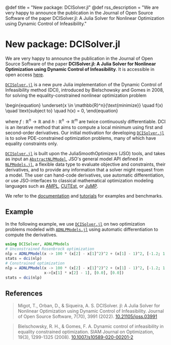@def title = "New package: DCISolver.jl"
@def rss_description = "We are very happy to announce the publication in the Journal of Open Source Software of the paper DCISolver.jl: A Julia Solver for Nonlinear Optimization using Dynamic Control of Infeasibility."

# New package: DCISolver.jl

We are very happy to announce the publication in the Journal of Open Source Software of the paper **DCISolver.jl: A Julia Solver for Nonlinear Optimization using Dynamic Control of Infeasibility**. It is accessible in open access [here](https://joss.theoj.org/papers/10.21105/joss.03991).

[`DCISolver.jl`](https://github.com/JuliaSmoothOptimizers/DCISolver.jl) is a new pure Julia implementation of the Dynamic Control of Infeasibility method (DCI), introduced by Bielschowsky and Gomes in 2008, for solving the equality-constrained nonlinear optimization problem

\begin{equation}
    \underset{x \in \mathbb{R}^n}{\text{minimize}} \quad f(x) \quad \text{subject to} \quad h(x) = 0,
\end{equation}

where  $f:\mathbb{R}^n \rightarrow \mathbb{R}$ and  $h:\mathbb{R}^n \rightarrow \mathbb{R}^m$ are twice continuously differentiable.
DCI is an iterative method that aims to compute a local minimum using first and second-order derivatives.
Our initial motivation for developing [`DCISolver.jl`](https://github.com/JuliaSmoothOptimizers/DCISolver.jl) is to solve PDE-constrained optimization problems, many of which have equality constraints only.

[`DCISolver.jl`](https://github.com/JuliaSmoothOptimizers/DCISolver.jl) is built upon the JuliaSmoothOptimizers (JSO) tools, and takes as input an [`AbstractNLPModel`](https://github.com/JuliaSmoothOptimizers/NLPModels.jl), JSO's general model API defined in [`NLPModels.jl`](https://github.com/JuliaSmoothOptimizers/NLPModels.jl), a flexible data type to evaluate objective and constraints, their derivatives, and to provide any information that a solver might request from a model. The user can hand-code derivatives, use automatic differentiation, or use JSO-interfaces to classical mathematical optimization modeling languages such as [AMPL](https://github.com/JuliaSmoothOptimizers/AmplNLReader.jl), [CUTEst](https://github.com/JuliaSmoothOptimizers/CUTEst.jl), or [JuMP](https://github.com/JuliaSmoothOptimizers/NLPModelsJuMP.jl).

We refer to the [documentation](https://juliasmoothoptimizers.github.io/DCISolver.jl/v0.2/) and [tutorials](https://jso-docs.github.io/) for examples and benchmarks.

## Example

In the following example, we use [`DCISolver.jl`](https://github.com/JuliaSmoothOptimizers/DCISolver.jl) on two optimization problems modeled with [`ADNLPModels.jl`](https://github.com/JuliaSmoothOptimizers/ADNLPModels.jl) using automatic differentiation to compute the derivatives.

```julia
using DCISolver, ADNLPModels
# Unconstrained Rosenbrock optimization
nlp = ADNLPModel(x -> 100 * (x[2] - x[1]^2)^2 + (x[1] - 1)^2, [-1.2; 1.0])
stats = dci(nlp)
# Constrained optimization
nlp = ADNLPModel(x -> 100 * (x[2] - x[1]^2)^2 + (x[1] - 1)^2, [-1.2; 1.0],
                 x->[x[1] * x[2] - 1], [0.0], [0.0])
stats = dci(nlp)
```

## References

> Migot, T., Orban, D., & Siqueira, A. S. 
> DCISolver. jl: A Julia Solver for Nonlinear Optimization using Dynamic Control of Infeasibility.
> Journal of Open Source Software, 7(70), 3991 (2022).
> [10.21105/joss.03991](https://doi.org/10.21105/joss.03991)

> Bielschowsky, R. H., & Gomes, F. A.
> Dynamic control of infeasibility in equality constrained optimization.
> SIAM Journal on Optimization, 19(3), 1299-1325 (2008).
> [10.1007/s10589-020-00201-2](https://doi.org/10.1007/s10589-020-00201-2)
>
